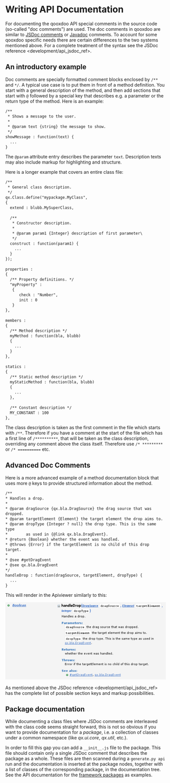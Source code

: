 Writing API Documentation
=========================

For documenting the qooxdoo API special comments in the source code (so-called "doc comments") are used. The doc comments in qooxdoo are similar to [JSDoc comments](http://code.google.com/p/jsdoc-toolkit/) or [Javadoc](http://docs.oracle.com/javase/7/docs/technotes/tools/solaris/javadoc.html) comments. To account for some qooxdoo specific needs there are certain differences to the two systems mentioned above. For a complete treatment of the syntax see the JSDoc reference \<development/api\_jsdoc\_ref\>.

An introductory example
-----------------------

Doc comments are specially formatted comment blocks enclosed by `/**` and `*/`. A typical use case is to put them in front of a method definition. You start with a general description of the method, and then add sections that start with `@` followed by a special key that describes e.g. a parameter or the return type of the method. Here is an example:

    /**
     * Shows a message to the user.
     *
     * @param text {string} the message to show.
     */
    showMessage : function(text) {
      ...
    }

The `@param` attribute entry describes the parameter `text`. Description texts may also include markup for highlighting and structure.

Here is a longer example that covers an entire class file:

    /**
     * General class description.
     */
    qx.Class.define("mypackage.MyClass",
    {
      extend : blubb.MySuperClass,

      /**
       * Constructor description.
       *
       * @param param1 {Integer} description of first parameter\
       */
      construct : function(param1) {
        ...
      }
    });

    properties :
    {
      /** Property definitions. */
      "myProperty" :
       {
          check : "Number",
          init : 0
       }
    },

    members :
    {
      /** Method description */
      myMethod : function(bla, blubb)
      {
        ...
      }
    },

    statics :
    {
      /** Static method description */
      myStaticMethod : function(bla, blubb)
      {
        ...
      },

      /** Constant description */
      MY_CONSTANT : 100
    },

The class description is taken as the first comment in the file which starts with `/**`. Therefore if you have a comment at the start of the file which has a first line of `/**********`, that will be taken as the class description, overriding any comment above the class itself. Therefore use `/* *********` or `/* ==========` etc.

Advanced Doc Comments
---------------------

Here is a more advanced example of a method documentation block that uses more `@` keys to provide structured information about the method.

    /**
    * Handles a drop.
    *
    * @param dragSource {qx.bla.DragSource} the drag source that was dropped.
    * @param targetElement {Element} the target element the drop aims to.
    * @param dropType {Integer ? null} the drop type. This is the same type
    *        as used in {@link qx.bla.DragEvent}.
    * @return {Boolean} whether the event was handled.
    * @throws {Error} if the targetElement is no child of this drop target.
    *
    * @see #getDragEvent
    * @see qx.bla.DragEvent
    */
    handleDrop : function(dragSource, targetElement, dropType) {
      ...
    }

This will render in the Apiviewer similarly to this:

![image](apiviewer_method.png)

As mentioned above the JSDoc reference \<development/api\_jsdoc\_ref\> has the complete list of possible section keys and markup possibilities.

Package documentation
---------------------

While documenting a class files where JSDoc comments are interleaved with the class code seems straight forward, this is not so obvious if you want to provide documentation for a *package*, i.e. a collection of classes under a common namespace (like *qx.ui.core*, *qx.util*, etc.).

In order to fill this gap you can add a `__init__.js` file to the package. This file should contain only a single JSDoc comment that describes the package as a whole. These files are then scanned during a `generate.py api` run and the documentation is inserted at the package nodes, together with a list of classes of the corresponding package, in the documentation tree. See the API documentation for the [framework packages](apps://apiviewer/#qx.fx) as examples.
